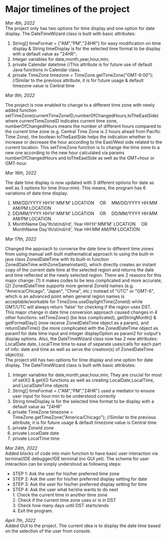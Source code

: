 # Major timelines of the project
  <i>Mar 4th, 2022</i><br>
  The project only has two options for time display and one option for date display. The DateTimeWizard class is built with basic attributes: 
  <ol>
    <li> String[] timeFormat = {"AM","PM","24HR"} for easy modification on time display & String timeDisplay is for the selected time format to be display with a default value as "24HR"; </li>
    <li> Integer variables for date,month,year,hour,min; </li>
    <li> private Calendar datetime //This attribute is for future use of default Java functions in Calendar class.</li>
    <li> private TimeZone timezone = TimeZone.getTimeZone("GMT-6:00"); //Similar to the previous attribute, it is for future usage & default timezone value is Central time</li>
  </ol>
  <i>Mar 9th, 2022</i>
  <p>The project is now enabled to change to a different time zone with newly added function setTimeZone(currentTimeZoneID,numberOfChangedHours,toTheEastSide) where currentTimeZoneID indicates current time zone, numberOfChangedHours means the number of different hours compared to the current time zone (e.g. Central Time Zone is 2 hours ahead from Pacific Time Zone), the boolean toTheEastSide helps the indication whether to increase or decrease the hour according to the East/West side related to the current location. This setTimeZone function is to change the time zone to a new one according to the new hour calculated via params numberOfChangedHours and toTheEastSide as well as the GMT+hour or GMT-hour.</p>
  <i>Mar 16th, 2022</i>
  <p>The date time display is now updated with 3 different options for date as well as 3 options for time (hour:min). This means, the program has 6 variations of date time display.</p>
  <ol>
    <li> MM/DD/YYYY HH'H':MM'M' LOCATION &emsp;OR&emsp; MM/DD/YYYY HH:MM AM/PM LOCATION</li>
    <li> DD/MM/YYYY HH'H':MM'M' LOCATION &emsp;OR&emsp; DD/MM/YYYY HH:MM AM/PM LOCATION</li>
    <li> MonthName Day'th/st/nd/rd', Year HH'H':MM'M' LOCATION  &emsp;OR&emsp; MonthName Day'th/st/nd/rd', Year HH:MM AM/PM LOCATION</li>
  </ol>

  <i>Mar 17th, 2022</i>
  <div>Changed the approach to converse the date time to different time zones from using manual self-built mathematical approach to using the built-in java class ZonedDateTime with its built-in function ZonedDateTime.withZoneSameInstant(), which directly creates an instant copy of the current date time at the selected region and returns the date and time reflected at the newly selected region. There are 2 reasons for this major change: (1) it makes codes to be less complicated and more accurate; (2) ZonedDateTime supports more general ZoneId names (e.g. "America/Chicago", "Japan", "China", etc.) instead of "UTC" or "GMT-6", which is an advanced point when general region names is acceptable/workable for TimeZone.useDaylightTime(ZoneId) while GMT/UTC will always return 'false' for checking if the region uses DST. </div>
  <div>This major change in date time conversion approach caused changes in 4 other functions: setTimeZone() (be less complicated), getStringMonth() & getFormalDay() (now receive ZonedDateTime object as a param), and returnDateTime() (be more complicated with the ZonedDateTime object as param1 for date time input and integer displayOption as param2 for output's display options. Also, the DateTimeWizard class now has 2 new attributes: LocalDate date, LocalTime time to ease of separate uses/calls for each part of info: date and time as well as serve the creation(s) of ZonedDateTime object(s).</div>
  <div>The project still has two options for time display and one option for date display. The DateTimeWizard class is built with basic attributes: 
    <ol>
      <li> Integer variables for date,month,year,hour,min; They are crucial for most of setX() & getX() functions as well as creating LocalDate,LocalTime, and LocalDateTime objects</li>
      <li> String[] timeFormat = {"AM","PM","24HR"} used a mediator to ensure user input for hour:min to be understood correctly </li>
      <li> String timeDisplay is for the selected time format to be display with a default value as "24HR" </li>
      <li> private TimeZone timezone = TimeZone.getTimeZone("America/Chicago"); //Similar to the previous attribute, it is for future usage & default timezone value is Central time</li>
      <li> private ZoneId zone</li>
      <li> private LocalDate date</li>
      <li> private LocalTime time</li>
    </ol>
  </div>
  <i>Mar 24th, 2022</i>
  <div>Added blocks of code into main function to have basic user interaction via terminal/IDE debugger/IDE terminal (no GUI yet). The scheme for user interaction can be simply understood as following steps:</div>
    <ul>
      <li> STEP 1: Ask the user for his/her preferred time zone </li>
      <li> STEP 2: Ask the user for his/her preferred display setting for date</li>
      <li> STEP 3: Ask the user for his/her preferred display setting for time</li>
      <li> STEP 4: Ask the user what he/she wants to do next</li>
           1. Check the current time in another time zone<br>
           2. Check if the current time zone uses or is in DST<br>
           3. Check how many days until DST starts/ends<br>
           4. Exit the program.<br>
    </ul>
  <i>April 7th, 2022</i>
  <div>Added GUI to the project. The current idea is to display the date time based on the selection of the user from console.</div>

